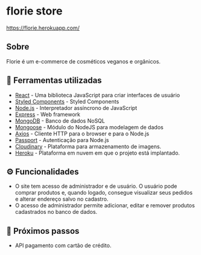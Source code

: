 # florie store
https://florie.herokuapp.com/

## Sobre
Florie é um e-commerce de cosméticos veganos e orgânicos.

## :wrench: Ferramentas utilizadas
- [React](https://reactjs.org/) - Uma biblioteca JavaScript para criar interfaces de usuário <br/>
- [Styled Components](https://reactjs.org/) - Styled Components </br>
- [Node.js](https://nodejs.org/en/) - Interpretador assíncrono de JavaScript <br/>
- [Express](https://expressjs.com/pt-br/) - Web framework <br/>
- [MongoDB](https://www.mongodb.com/) - Banco de dados NoSQL <br/>
- [Mongoose](https://www.mongodb.com/) -  Módulo do NodeJS para modelagem de dados <br/>
- [Axios](https://www.npmjs.com/package/axios) - Cliente HTTP para o browser e para o Node.js <br/>
- [Passport](http://www.passportjs.org/) - Autenticação para Node.js <br/>
- [Cloudinary](https://cloudinary.com/) - Plataforma para armazenamento de imagens. <br/>
- [Heroku](https://www.heroku.com/) - Plataforma em nuvem em que o projeto está implantado.<br/>

## :gear: Funcionalidades
- O site tem acesso de administrador e de usuário. O usuário pode comprar produtos e, quando logado, consegue visualizar seus pedidos e alterar endereço salvo no cadastro.
- O acesso de administrador permite adicionar, editar e remover produtos cadastrados no banco de dados.

## :pushpin: Próximos passos
- API pagamento com cartão de crédito.
